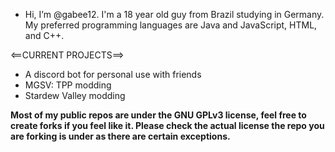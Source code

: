 - Hi, I’m @gabee12. I'm a 18 year old guy from Brazil studying in Germany. My preferred programming languages are Java and JavaScript, HTML, and C++.

<==CURRENT PROJECTS==>
- A discord bot for personal use with friends
- MGSV: TPP modding
- Stardew Valley modding

**Most of my public repos are under the GNU GPLv3 license, feel free to create forks if you feel like it. Please check the actual license the repo you are forking is under as there are certain exceptions.**

<!---
gabee12/gabee12 is a ✨ special ✨ repository because its `README.md` (this file) appears on your GitHub profile.
You can click the Preview link to take a look at your changes.
--->

